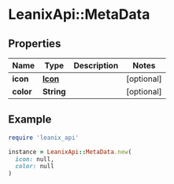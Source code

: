 # LeanixApi::MetaData

## Properties

| Name | Type | Description | Notes |
| ---- | ---- | ----------- | ----- |
| **icon** | [**Icon**](Icon.md) |  | [optional] |
| **color** | **String** |  | [optional] |

## Example

```ruby
require 'leanix_api'

instance = LeanixApi::MetaData.new(
  icon: null,
  color: null
)
```

